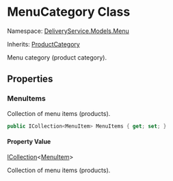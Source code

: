 # MenuCategory Class 

Namespace: [DeliveryService.Models.Menu](DeliveryService.Models.Menu.md)

Inherits: [ProductCategory](https://github.com/alexeysp11/workflow-lib/blob/main/docs/Models/Business/Products/ProductCategory.md)

Menu category (product category).

## Properties 

### MenuItems

Collection of menu items (products).

```C#
public ICollection<MenuItem> MenuItems { get; set; }
```

#### Property Value

[ICollection](https://learn.microsoft.com/en-us/dotnet/api/system.collections.generic.icollection-1)<[MenuItem](MenuItem.md)>

Collection of menu items (products).
